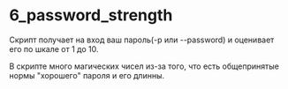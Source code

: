 # 6_password_strength

Скрипт получает на вход ваш пароль(-p или --password) и оценивает его по шкале от 1 до 10.

В скрипте много магических чисел из-за того, что есть общепринятые нормы "хорошего" пароля и его длинны.
